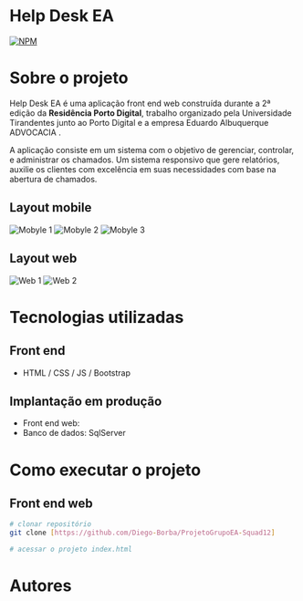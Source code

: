 # Help Desk EA
[![NPM](https://img.shields.io/npm/l/react)](https://github.com/Diego-Borba/ProjetoGrupoEA-Squad12/blob/843f1a4e1e8482a8f1124188b7a41842013d912d/License) 

# Sobre o projeto



Help Desk EA é uma aplicação front end web construída durante a 2ª edição da **Residência Porto Digital**, trabalho organizado pela Universidade Tirandentes junto ao Porto Digital e a empresa Eduardo Albuquerque ADVOCACIA .

A aplicação consiste em um sistema com o objetivo de gerenciar, controlar, e administrar os chamados. Um sistema responsivo que gere relatórios, auxilie os clientes com excelência em suas necessidades com base na abertura de chamados.

## Layout mobile
![Mobyle 1](https://github.com/Diego-Borba/ProjetoGrupoEA-Squad12/blob/7cf825f1469ea7e3e50fc88102bd18b1f9b77919/README/Imagens%20Readme/tela_login_mobile.png)
![Mobyle 2](https://github.com/Diego-Borba/ProjetoGrupoEA-Squad12/blob/7cf825f1469ea7e3e50fc88102bd18b1f9b77919/README/Imagens%20Readme/Cadastro_usuario_mobile.png)
![Mobyle 3](https://github.com/Diego-Borba/ProjetoGrupoEA-Squad12/blob/7cf825f1469ea7e3e50fc88102bd18b1f9b77919/README/Imagens%20Readme/Realizar_chamados_mobile.png)

## Layout web
![Web 1](https://github.com/Diego-Borba/ProjetoGrupoEA-Squad12/blob/784e0803468df5b796de67a80e11052fc8d13bdd/README/Imagens%20Readme/Chamados_supervisor.png)   ![Web 2](https://github.com/Diego-Borba/ProjetoGrupoEA-Squad12/blob/784e0803468df5b796de67a80e11052fc8d13bdd/README/Imagens%20Readme/Meus%20Chamados.png)

# Tecnologias utilizadas
## Front end
- HTML / CSS / JS / Bootstrap

## Implantação em produção
- Front end web: 
- Banco de dados: SqlServer
# Como executar o projeto

## Front end web

```bash
# clonar repositório
git clone [https://github.com/Diego-Borba/ProjetoGrupoEA-Squad12]

# acessar o projeto index.html
```
# Autores




